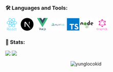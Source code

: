 <!-- <div> -->
<!--     <a href="https://t.me/yunglocokid" target="_blank" alt="Telegram" width="100"> -->
<!--         <img  width="100" src="https://media.giphy.com/media/dS5fbek1nylmiqqx6Z/giphy.gif">     -->
<!--     <a/> -->
<!--     <a href="https://yunglocokid.ru" target="_blank"  alt="My site" width="100"> -->
<!--         <img  width="100" src="https://media.giphy.com/media/CVG7QyC4F4fcJNRGrR/giphy.gif">     -->
<!--     <a/> -->
<!-- </div> -->

### :hammer_and_wrench: Languages and Tools:
  <img src="https://github.com/devicons/devicon/blob/master/icons/react/react-original-wordmark.svg" title="react" alt="react" width="40" height="40"/>&nbsp;
  <img src="https://github.com/devicons/devicon/blob/master/icons/nextjs/nextjs-original.svg" title="nextjs" alt="nextjs" width="40" height="40"/>&nbsp;
  <img src="https://github.com/devicons/devicon/blob/master/icons/vuejs/vuejs-original-wordmark.svg" title="vuejs" alt="vuejs" width="40" height="40"/>&nbsp;
  <img src="https://github.com/devicons/devicon/blob/master/icons/nuxtjs/nuxtjs-original-wordmark.svg" title="nuxtjs" alt="NuxtJS" width="40" height="40"/>&nbsp;
  <img src="https://github.com/devicons/devicon/blob/master/icons/typescript/typescript-original.svg" alt="TypeScript" title="typescript" width="40" height="40"/>
  <img src="https://github.com/devicons/devicon/blob/master/icons/nodejs/nodejs-original-wordmark.svg" title="NodeJS" alt="nodejs" width="40" height="40"/>&nbsp;
  <img src="https://github.com/devicons/devicon/blob/master/icons/graphql/graphql-plain-wordmark.svg" title="GraphQL"  alt="graphql" width="40" height="40"/>&nbsp;

### :dizzy: Stats:
  ![](http://github-profile-summary-cards.vercel.app/api/cards/repos-per-language?username=yunglocokid&theme=transparent)
  ![](https://github-profile-summary-cards.vercel.app/api/cards/stats?username=yunglocokid&theme=transparent)

<div align="center"> 
   <img src="https://komarev.com/ghpvc/?username=yunglocokid&label=Profile%20views&color=0e75b6&style=flat" alt="yunglocokid" /> 
</div>
